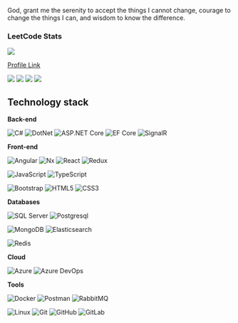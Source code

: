 God, grant me the serenity to accept the things I cannot change, courage to change the things I can, and wisdom to know the difference.

### LeetCode Stats
<img src="https://img.shields.io/badge/-LeetCode-FFA116?style=flat&logo=LeetCode&logoColor=black" />

[Profile Link](https://leetcode.com/sslvgr/)

<img src="https://badges.peiyuan.ch/leetcode/sslvgr/solved?difficulty=all" />
<img src="https://badges.peiyuan.ch/leetcode/sslvgr/solved?difficulty=easy" />
<img src="https://badges.peiyuan.ch/leetcode/sslvgr/solved?difficulty=medium" />
<img src="https://badges.peiyuan.ch/leetcode/sslvgr/solved?difficulty=hard" />

## Technology stack

**Back-end**

![C#](https://img.shields.io/badge/C%23-239120?style=flat&logo=c-sharp&logoColor=white)
![DotNet](https://img.shields.io/badge/.NET-5C2D91?style=flat&logo=.net&logoColor=white)
![ASP.NET Core](https://img.shields.io/badge/ASP.NET%20Core-5C2D91?style=flat&logo=.net&logoColor=white)
![EF Core](https://img.shields.io/badge/EF%20Core-5C2D91?style=flat&logo=.net&logoColor=white)
![SignalR](https://img.shields.io/badge/SignalR-5C2D91?style=flat&logo=.net&logoColor=white)

**Front-end**

![Angular](https://img.shields.io/badge/Angular-DD0031?style=flat&logo=angular&logoColor=white)
![Nx](https://img.shields.io/badge/workspace-143157?style=flat&logo=NX&logoColor=white)
![React](https://img.shields.io/badge/React-20232A?style=flat&logo=react&logoColor=61DAFB)
![Redux](https://img.shields.io/badge/Redux-593D88?style=flat&logo=redux&logoColor=white)

![JavaScript](https://img.shields.io/badge/-JavaScript-%23F7DF1C?style=flat&logo=javascript&logoColor=000000&labelColor=%23F7DF1C&color=%23FFCE5A)
![TypeScript](https://img.shields.io/badge/-TypeScript-007ACC?style=flat&logo=typescript&logoColor=white)

![Bootstrap](https://img.shields.io/badge/-Bootstrap-573D7C?style=flat&logo=Bootstrap&logoColor=whiter)
![HTML5](https://img.shields.io/badge/-HTML5-%23E44D27?style=flat&logo=html5&logoColor=ffffff)
![CSS3](https://img.shields.io/badge/-CSS3-%231572B6?style=flat&logo=css3)

**Databases**

![SQL Server](https://img.shields.io/badge/Microsoft_SQL_Server-CC2927?style=flat&logo=microsoft-sql-server&logoColor=white)
![Postgresql](https://img.shields.io/badge/-Postgresql-%232c3e50?style=flat&logo=Postgresql)

![MongoDB](https://img.shields.io/badge/-mongoDB-52C72B?style=flat&logo=MONGODB)
![Elasticsearch](https://img.shields.io/badge/-Elasticsearch-F04E97?style=flat&logo=Elasticsearch)

![Redis](https://img.shields.io/badge/Redis-%23DD0031.svg?&style=flat&logo=redis&logoColor=white)

**Cloud**

![Azure](https://img.shields.io/badge/Microsoft_Azure-0089D6?style=flat&logo=microsoft-azure&logoColor=white)
![Azure DevOps](https://img.shields.io/badge/Azure_DevOps-0078D7?style=flat&logo=azure-devops&logoColor=white)

**Tools**

![Docker](https://img.shields.io/badge/-Docker-46a2f1?style=flat&logo=docker&logoColor=white)
![Postman](https://img.shields.io/badge/Postman-FCA121?style=flat&logo=postman)
![RabbitMQ](https://img.shields.io/badge/RabbitMQ-%23FF6600.svg?&style=flat&logo=rabbitmq&logoColor=white)

![Linux](https://img.shields.io/badge/Linux-black?style=flat&logo=linux)
![Git](https://img.shields.io/badge/-Git-black?style=flat&logo=git)
![GitHub](https://img.shields.io/badge/-GitHub-181717?style=flat&logo=github)
![GitLab](https://img.shields.io/badge/-GitLab-FCA121?style=flat&logo=gitlab)
